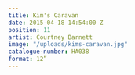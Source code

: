 ```yaml
---
title: Kim's Caravan
date: 2015-04-18 14:54:00 Z
position: 11
artist: Courtney Barnett
image: "/uploads/kims-caravan.jpg"
catalogue-number: HA038
format: 12”
---
```



